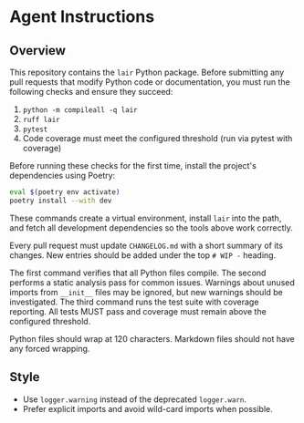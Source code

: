 # Agent Instructions

## Overview
This repository contains the `lair` Python package. Before submitting any pull requests that modify Python code or documentation, you must run the following checks and ensure they succeed:

1. `python -m compileall -q lair`
2. `ruff lair`
3. `pytest`
4. Code coverage must meet the configured threshold (run via pytest with coverage)

Before running these checks for the first time, install the project's dependencies using Poetry:

```sh
eval $(poetry env activate)
poetry install --with dev
```

These commands create a virtual environment, install `lair` into the path, and fetch all development dependencies so the
tools above work correctly.

Every pull request must update `CHANGELOG.md` with a short summary of its changes. New entries should be added under the top `# WIP -` heading.

The first command verifies that all Python files compile. The second performs a static analysis pass for common issues. Warnings about unused imports from `__init__` files may be ignored, but new warnings should be investigated. The third command runs the test suite with coverage reporting. All tests MUST pass and coverage must remain above the configured threshold.

Python files should wrap at 120 characters.  Markdown files should not have any forced wrapping.

## Style
- Use `logger.warning` instead of the deprecated `logger.warn`.
- Prefer explicit imports and avoid wild-card imports when possible.
